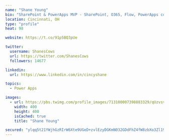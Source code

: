 ```yaml
---
name: "Shane Young"
bio: "SharePoint & PowerApps MVP - SharePoint, O365, Flow, PowerApps consulting? @PowerApps911 | Pure Snark? You found it."
location: Cincinnati, OH
type: "profile"
heat: 98

website: https://t.co/91p5BQ3pUe

twitter:
  username: ShanesCows
  url: https://twitter.com/ShanesCows
  followers: 14677

linkedin:
  url: https://www.linkedin.com/in/cincyshane

topics:
  - Power Apps

images:
  - url: https://pbs.twimg.com/profile_images/713100007398883329/qUzvsvQ3_400x400.jpg
    width: 400
    height: 400
    isCached: true
    title: "Shane Young"

secured: "ylqq5t21YWjhGzRIrW6Xte9UGeD+zvlEzyDGKmN032GDdFhZ4fW8zbXo3Zl19DbZ3VAG9TJJYVWDMlHzGi0uW7dIHE8A31QZHFTi1+nag18Tdk47ZLIOx5v+CQMB4AP62ZhFIVuST4LWPulNCu3h1WDASSgfs61GgQl7Qc4DDfEa+x4K9HbkBw1xwp2XQvxfUwRrfl6amsR0gmRS+TCt3SPSVCdTH2rm/mb/w4AzQkL++HLk3sg4KzFdyQOrdTXQgSHcKg73vKtseHX0HUcQhfqpKPJGHqnUu63Zcy7WCLMmnhYWqHrpBj0zBEbn8SY2lb0XvI7HzcbYNxEez2nPKZi/Kfmdw+xI1c6Z9XT0rUkD9mYSH4QkuTBJ46onjBg8WXIXPQU8Nf4k1HzvHjJqLFRJmDiQfz6a/Dzm7c/TzDo=;qOlYFWylqAvxbT0J3N61IA=="
---
```


